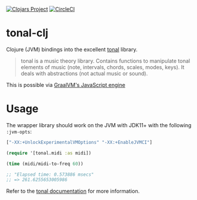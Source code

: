 [![Clojars Project](https://img.shields.io/clojars/v/wavejumper/tonal.svg)](https://clojars.org/wavejumper/tonal)
[![CircleCI](https://circleci.com/gh/wavejumper/tonal-clj.svg?style=svg)](https://circleci.com/gh/wavejumper/tonal-clj)


# tonal-clj

Clojure (JVM) bindings into the excellent [tonal](https://github.com/tonaljs/tonal) library.

> tonal is a music theory library. Contains functions to manipulate tonal elements of music (note, intervals, chords, scales, modes, keys). It deals with abstractions (not actual music or sound).

This is possible via [GraalVM's JavaScript engine](https://medium.com/graalvm/graalvms-javascript-engine-on-jdk11-with-high-performance-3e79f968a819)

# Usage



The wrapper library should work on the JVM with JDK11+ with the following `:jvm-opts`:

```clojure
["-XX:+UnlockExperimentalVMOptions" "-XX:+EnableJVMCI"]
```

```clojure
(require '[tonal.midi :as midi])

(time (midi/midi-to-freq 60))

;; "Elapsed time: 0.573886 msecs"
;; => 261.6255653005986

```


Refer to the [tonal documentation](https://github.com/tonaljs/tonal#documentation) for more information.
